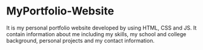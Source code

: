# MyPortfolio-Website
It is my personal portfolio website developed by using HTML, CSS and JS. It contain information about me including my skills, my school and college background, personal projects and my contact information.
